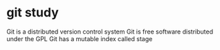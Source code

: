 # git study
Git is a distributed version control system
Git is free software distributed under the GPL
Git has a mutable index called stage
